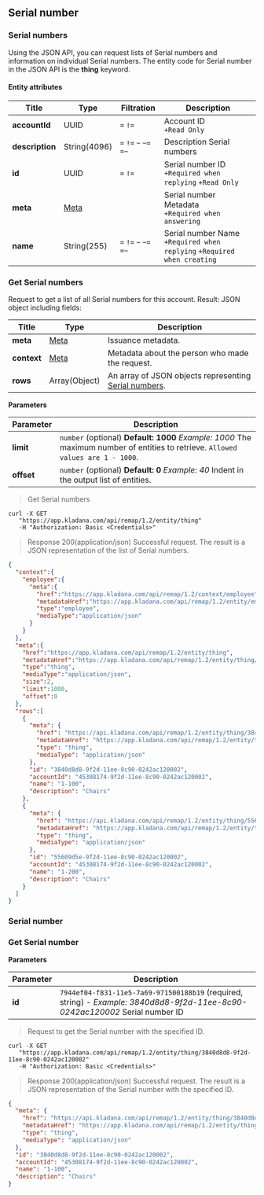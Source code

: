 ## Serial number
### Serial numbers
Using the JSON API, you can request lists of Serial numbers and information on individual Serial numbers. The entity code for Serial number in the JSON API is the **thing** keyword.

#### Entity attributes
| Title    | Type   | Filtration    | Description  |
| ---------------- | ----------------- | ---------------- | ------------- |
| **accountId**   | UUID                                               | `=` `!=`               | Account ID<br>`+Read Only`                                                |
| **description** | String(4096)                                       | `=` `!=` `~` `~=` `=~` | Description Serial numbers                                                |
| **id**          | UUID                                               | `=` `!=`               | Serial number ID<br>`+Required when replying` `+Read Only`                |
| **meta**        | [Meta](../#kladana-json-api-general-info-metadata) |                        | Serial number Metadata<br>`+Required when answering`                      |
| **name**        | String(255)                                        | `=` `!=` `~` `~=` `=~` | Serial number Name<br>`+Required when replying` `+Required when creating` |

### Get Serial numbers
Request to get a list of all Serial numbers for this account.
Result: JSON object including fields:

| Title       | Type    | Description   |
| ------------ | --------------- | ------------- |
| **meta**    | [Meta](../#kladana-json-api-general-info-metadata)   | Issuance metadata.                                                                      |
| **context** | [Meta](../#kladana-json-api-general-info-metadata)   | Metadata about the person who made the request.                                         |
| **rows**    | Array(Object)                                        | An array of JSON objects representing [Serial numbers](../dictionaries/#entities-serial-number). |

**Parameters**

| Parameter  | Description |
| ---------- | ----------- |
| **limit**  | `number` (optional) **Default: 1000** *Example: 1000* The maximum number of entities to retrieve. `Allowed values are 1 - 1000`. |
| **offset** | `number` (optional) **Default: 0** *Example: 40* Indent in the output list of entities.                                          |

> Get Serial numbers

```shell
curl -X GET
   "https://app.kladana.com/api/remap/1.2/entity/thing"
   -H "Authorization: Basic <Credentials>"
```

> Response 200(application/json)
Successful request. The result is a JSON representation of the list of Serial numbers.

```json
{
  "context":{
    "employee":{
      "meta":{
        "href":"https://app.kladana.com/api/remap/1.2/context/employee",
        "metadataHref":"https://app.kladana.com/api/remap/1.2/entity/employee/metadata",
        "type":"employee",
        "mediaType":"application/json"
      }
    }
  },
  "meta":{
    "href":"https://app.kladana.com/api/remap/1.2/entity/thing",
    "metadataHref":"https://app.kladana.com/api/remap/1.2/entity/thing/metadata",
    "type":"thing",
    "mediaType":"application/json",
    "size":2,
    "limit":1000,
    "offset":0
  },
  "rows":[
    {
      "meta": {
        "href": "https://api.kladana.com/api/remap/1.2/entity/thing/3840d8d8-9f2d-11ee-8c90-0242ac120002",
        "metadataHref": "https://app.kladana.com/api/remap/1.2/entity/thing/metadata",
        "type": "thing",
        "mediaType": "application/json"
      },
      "id": "3840d8d8-9f2d-11ee-8c90-0242ac120002",
      "accountId": "45308174-9f2d-11ee-8c90-0242ac120002",
      "name": "1-100",
      "description": "Chairs"
    },
    {
      "meta": {
        "href": "https://api.kladana.com/api/remap/1.2/entity/thing/55609d5e-9f2d-11ee-8c90-0242ac120002",
        "metadataHref": "https://app.kladana.com/api/remap/1.2/entity/thing/metadata",
        "type": "thing",
        "mediaType": "application/json"
      },
      "id": "55609d5e-9f2d-11ee-8c90-0242ac120002",
      "accountId": "45308174-9f2d-11ee-8c90-0242ac120002",
      "name": "1-200",
      "description": "Chairs"
    }
  ]
}
```

### Serial number
### Get Serial number

**Parameters**

| Parameter | Description  |
| --------- | ------------ |
| **id**    | `7944ef04-f831-11e5-7a69-971500188b19` (required, string) - *Example: 3840d8d8-9f2d-11ee-8c90-0242ac120002* Serial number ID |

> Request to get the Serial number with the specified ID.

```shell
curl -X GET
   "https://app.kladana.com/api/remap/1.2/entity/thing/3840d8d8-9f2d-11ee-8c90-0242ac120002"
   -H "Authorization: Basic <Credentials>"
```

> Response 200(application/json)
Successful request. The result is a JSON representation of the Serial number with the specified ID.

```json
{
  "meta": {
    "href": "https://api.kladana.com/api/remap/1.2/entity/thing/3840d8d8-9f2d-11ee-8c90-0242ac120002",
    "metadataHref": "https://app.kladana.com/api/remap/1.2/entity/thing/metadata",
    "type": "thing",
    "mediaType": "application/json"
  },
  "id": "3840d8d8-9f2d-11ee-8c90-0242ac120002",
  "accountId": "45308174-9f2d-11ee-8c90-0242ac120002",
  "name": "1-100",
  "description": "Chairs"
}
```
